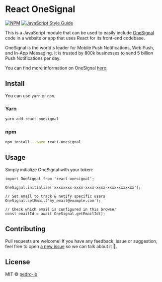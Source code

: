 # React OneSignal

[![NPM](https://img.shields.io/npm/v/react-onesignal.svg)](https://www.npmjs.com/package/react-onesignal) [![JavaScript Style Guide](https://img.shields.io/badge/code_style-standard-brightgreen.svg)](https://standardjs.com)

This is a JavaScript module that can be used to easily include [OneSignal](https://onesignal.com/) code in a website or app that uses React for its front-end codebase.

OneSignal is the world's leader for Mobile Push Notifications, Web Push, and In-App Messaging. It is trusted by 800k businesses to send 5 billion Push Notifications per day.

You can find more information on OneSignal [here](https://onesignal.com/).

## Install

You can use `yarn` or `npm`.


### Yarn

```bash
yarn add react-onesignal
```

### npm

```bash
npm install --save react-onesignal
```

## Usage

Simply initialize OneSignal with your token:

```
import OneSignal from 'react-onesignal';

OneSignal.initialize('xxxxxxxx-xxxx-xxxx-xxxx-xxxxxxxxxxxx');

// Set email to track & notify specific users
OneSignal.setEmail('my_email@example.com');

// Check which email is configured in this browser
const emailId = await OneSignal.getEmailId();
```

## Contributing

Pull requests are welcome! If you have any feedback, issue or suggestion, feel free to open [a new issue](https://github.com/pedro-lb/react-onesignal/issues/new) so we can talk about it 💬.

## License

MIT © [pedro-lb](https://github.com/pedro-lb)
